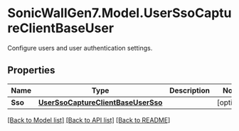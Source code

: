 # SonicWallGen7.Model.UserSsoCaptureClientBaseUser
Configure users and user authentication settings.

## Properties

Name | Type | Description | Notes
------------ | ------------- | ------------- | -------------
**Sso** | [**UserSsoCaptureClientBaseUserSso**](UserSsoCaptureClientBaseUserSso.md) |  | [optional] 

[[Back to Model list]](../README.md#documentation-for-models) [[Back to API list]](../README.md#documentation-for-api-endpoints) [[Back to README]](../README.md)

